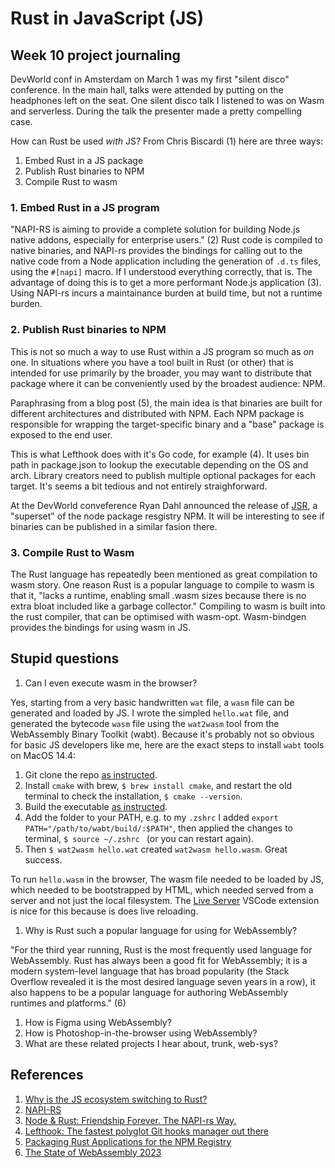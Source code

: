# Rust in JavaScript (JS)

## Week 10 project journaling

DevWorld conf in Amsterdam on March 1 was my first "silent disco" conference.
In the main hall, talks were attended by putting on the headphones left on the seat.
One silent disco talk I listened to was on Wasm and serverless.
During the talk the presenter made a pretty compelling case.

How can Rust be used _with_ JS? From Chris Biscardi (1) here are three ways:

1. Embed Rust in a JS package
2. Publish Rust binaries to NPM
3. Compile Rust to wasm

### 1. Embed Rust in a JS program

"NAPI-RS is aiming to provide a complete solution for building Node.js native addons, especially for enterprise users." (2)
Rust code is compiled to native binaries, and NAPI-rs provides the bindings for calling out to the native code from a Node application including the generation of `.d.ts` files, using the `#[napi]` macro. If I understood everything correctly, that is.
The advantage of doing this is to get a more performant Node.js application (3).
Using NAPI-rs incurs a maintainance burden at build time, but not a runtime burden.

### 2. Publish Rust binaries to NPM

This is not so much a way to use Rust within a JS program so much as _on_ one.
In situations where you have a tool built in Rust (or other) that is intended for use primarily by the broader, you may want to distribute that package where it can be conveniently used by the broadest audience: NPM.

Paraphrasing from a blog post (5), the main idea is that binaries are built for different architectures and distributed with NPM. Each NPM package is  responsible for wrapping the target-specific binary and a "base" package is exposed to the end user.

This is what Lefthook does with it's Go code, for example (4). It uses bin path in package.json to lookup the executable depending on the OS and arch. Library creators need to publish multiple optional packages for each target. It's seems a bit tedious and not entirely straighforward.

At the DevWorld conveference Ryan Dahl announced the release of [JSR](https://jsr.io/), a "superset" of the node package resgistry NPM. It will be interesting to see if binaries can be published in a similar fasion there.

### 3. Compile Rust to Wasm

The Rust language has repeatedly been mentioned as great compilation to wasm story.
One reason Rust is a popular language to compile to wasm is that it, "lacks a runtime, enabling small .wasm sizes because there is no extra bloat included like a garbage collector."
Compiling to wasm is built into the rust compiler, that can be optimised with wasm-opt.
Wasm-bindgen provides the bindings for using wasm in JS.

## Stupid questions

1. Can I even execute wasm in the browser?

Yes, starting from a very basic handwritten `wat` file, a `wasm` file can be generated and loaded by JS.
I wrote the simpled `hello.wat` file, and generated the bytecode `wasm` file using the `wat2wasm` tool from the WebAssembly Binary Toolkit (wabt).
Because it's probably not so obvious for basic JS developers like me, here are the exact steps to install `wabt` tools on MacOS 14.4:

  1. Git clone the repo [as instructed](https://github.com/WebAssembly/wabt?tab=readme-ov-file#cloning).
  2. Install `cmake` with brew, `$ brew install cmake`, and restart the old terminal to check the installation, `$ cmake --version`.
  3. Build the executable [as instructed](https://github.com/WebAssembly/wabt?tab=readme-ov-file#building-using-cmake-directly-linux-and-macos).
  4. Add the folder to your PATH, e.g. to my `.zshrc` I added `export PATH="/path/to/wabt/build/:$PATH"`, then applied the changes to terminal, `$ source ~/.zshrc ` (or you can restart again).
  5. Then `$ wat2wasm hello.wat` created `wat2wasm hello.wasm`. Great success.

To run `hello.wasm` in the browser, The wasm file needed to be loaded by JS, which needed to be bootstrapped by HTML, which needed served from a server and not just the local filesystem. The [Live Server](https://marketplace.visualstudio.com/items?itemName=ritwickdey.LiveServer) VSCode extension is nice for this because is does live reloading.

1. Why is Rust such a popular language for using for WebAssembly?

"For the third year running, Rust is the most frequently used language for WebAssembly. Rust has always been a good fit for WebAssembly; it is a modern system-level language that has broad popularity (the Stack Overflow revealed it is the most desired language seven years in a row), it also happens to be a popular language for authoring WebAssembly runtimes and platforms." (6)

1. How is Figma using WebAssembly?
1. How is Photoshop-in-the-browser using WebAssembly?
1. What are these related projects I hear about, trunk, web-sys?

## References

1. [Why is the JS ecosystem switching to Rust?](https://www.youtube.com/watch?v=dZQMoEWe5uY)
2. [NAPI-RS](https://napi.rs/)
3. [Node & Rust: Friendship Forever. The NAPI-rs Way.](https://dev.to/valorsoftware/node-rust-friendship-forever-the-napi-rs-way-1kb8)
4. [Lefthook: The fastest polyglot Git hooks manager out there](https://github.com/evilmartians/lefthook/blob/master/packaging/npm/lefthook/package.json)
5. [Packaging Rust Applications for the NPM Registry](https://blog.orhun.dev/packaging-rust-for-npm/)
6. [The State of WebAssembly 2023](https://blog.scottlogic.com/2023/10/18/the-state-of-webassembly-2023.html)
